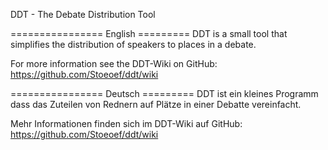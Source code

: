 DDT - The Debate Distribution Tool  

================ English =========
DDT is a small tool that simplifies the distribution of speakers to places in a debate.

For more information see the DDT-Wiki on GitHub:
https://github.com/Stoeoef/ddt/wiki

================ Deutsch =========
DDT ist ein kleines Programm dass das Zuteilen von Rednern auf Plätze in einer Debatte vereinfacht.

Mehr Informationen finden sich im DDT-Wiki auf GitHub:
https://github.com/Stoeoef/ddt/wiki










